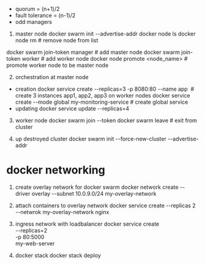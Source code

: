 - quorum = (n+1)/2
- fault tolerance = (n-1)/2
- odd managers

1. master node
docker swarm init --advertise-addr <ip>
docker node ls
docker node rm <node-name>  # remove node from list 

docker swarm join-token manager # add master node
docker swarm join-token worker  # add worker node
docker node promote <node_name>  # promote worker node to be master node

2. orchestration at master node
- creation
docker service create --replicas=3 -p 8080:80 --name app <image>   # create 3 instances app1, app2, app3 on worker nodes
docker service create --mode global my-monitoring-service     # create global service
- updating
docker service update --replicas=4 <name>

3. worker node
docker swarm join --token <token>
docker swarm leave # exit from cluster

4. up destroyed cluster
docker swarm init --force-new-cluster --advertise-addr <ip>

# docker networking

1. create overlay network for docker swarm
docker network create --driver overlay --subnet 10.0.9.0/24 my-overlay-network
2. attach containers to overlay network
docker service create --replicas 2 --netwrok my-overlay-network nginx
3. ingress network with loadbalancer
docker service create \
    --replicas=2 \
    -p 80:5000 \
    my-web-server

4. docker stack
docker stack deploy
